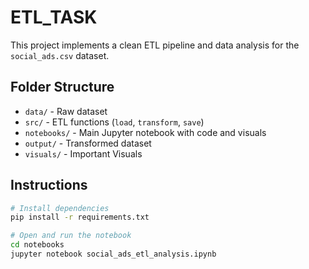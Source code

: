 # ETL_TASK

This project implements a clean ETL pipeline and data analysis for the `social_ads.csv` dataset.

## Folder Structure
- `data/` - Raw dataset
- `src/` - ETL functions (`load`, `transform`, `save`)
- `notebooks/` - Main Jupyter notebook with code and visuals
- `output/` - Transformed dataset
- `visuals/` - Important Visuals

## Instructions
```bash
# Install dependencies
pip install -r requirements.txt

# Open and run the notebook
cd notebooks
jupyter notebook social_ads_etl_analysis.ipynb